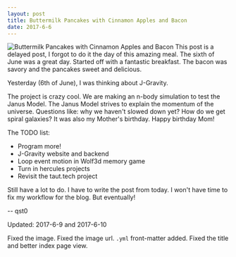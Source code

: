```yaml
---
layout: post
title: Buttermilk Pancakes with Cinnamon Apples and Bacon
date: 2017-6-6
---
```

![Buttermilk Pancakes with Cinnamon Apples and Bacon](http://cerealize.me/images/2017-6-6.jpg)
This post is a delayed post, I forgot to do it the day of this amazing meal.
The sixth of June was a great day. Started off with a fantastic breakfast.
The bacon was savory and the pancakes sweet and delicious.

Yesterday (6th of June), I was thinking about J-Gravity.

The project is crazy cool. We are making an n-body simulation to test the Janus Model.
The Janus Model strives to explain the momentum of the universe.
Questions like: why we haven't slowed down yet? How do we get spiral galaxies?
It was also my Mother's birthday. Happy birthday Mom!

The TODO list:
* Program more!
* J-Gravity website and backend
* Loop event motion in Wolf3d memory game
* Turn in hercules projects
* Revisit the taut.tech project

Still have a lot to do. I have to write the post from today.
I won't have time to fix my workflow for the blog.
But eventually!

-- qst0

Updated: 2017-6-9 and 2017-6-10

Fixed the image.
Fixed the image url.
`.yml` front-matter added.
Fixed the title and better index page view.
